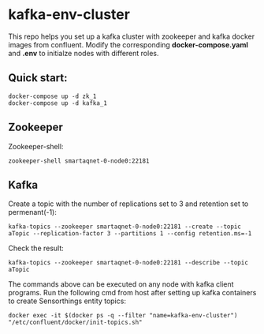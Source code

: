 # kafka-env-cluster

This repo helps you set up a kafka cluster with zookeeper and kafka docker images from confluent. Modify the corresponding **docker-compose.yaml** and **.env** to initialze nodes with different roles.

## Quick start:
```
docker-compose up -d zk_1
docker-compose up -d kafka_1
```
## Zookeeper
Zookeeper-shell:
```
zookeeper-shell smartaqnet-0-node0:22181
```
## Kafka
Create a topic with the number of replications set to 3 and retention set to permenant(-1):
```
kafka-topics --zookeeper smartaqnet-0-node0:22181 --create --topic aTopic --replication-factor 3 --partitions 1 --config retention.ms=-1
```
Check the result:
```
kafka-topics --zookeeper smartaqnet-0-node0:22181 --describe --topic aTopic
```
The commands above can be executed on any node with kafka client programs.
Run the following cmd from host after setting up kafka containers to create Sensorthings entity topics:
```
docker exec -it $(docker ps -q --filter "name=kafka-env-cluster") "/etc/confluent/docker/init-topics.sh"
```

